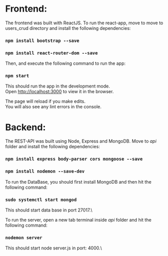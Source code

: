 # Frontend:

The frontend was built with ReactJS. To run the react-app, move to move to users_crud directory and install the following dependencies:

### `npm install bootstrap --save`
### `npm install react-router-dom --save`

Then, and execute the following command to run the app:

### `npm start`

This should run the app in the development mode.\
Open [http://localhost:3000](http://localhost:3000) to view it in the browser.

The page will reload if you make edits.\
You will also see any lint errors in the console.


# Backend:

The REST-API was built using Node, Express and MongoDB. Move to _api_ folder and install the following dependencies:

### `npm install express body-parser cors mongoose --save`
### `npm install nodemon --save-dev`

To run the DataBase, you should first install MongoDB and then hit the following command:

### `sudo systemctl start mongod`

This should start data base in port 27017.\

To run the server, open a new tab terminal inside _api_ folder and hit the following command:

### `nodemon server`

This should start node server.js in port: 4000.\

